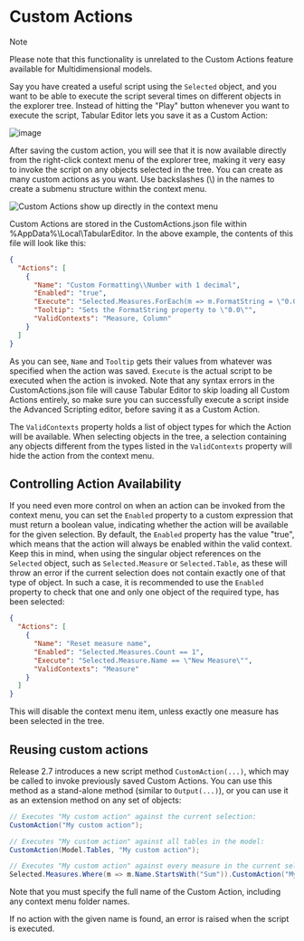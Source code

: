 ﻿# Custom Actions
> [!NOTE]
> Please note that this functionality is unrelated to the Custom Actions feature available for Multidimensional models.

Say you have created a useful script using the `Selected` object, and you want to be able to execute the script several times on different objects in the explorer tree. Instead of hitting the "Play" button whenever you want to execute the script, Tabular Editor lets you save it as a Custom Action:

![image](https://user-images.githubusercontent.com/8976200/33581673-0db35ed0-d952-11e7-90cd-e3164e198865.png)

After saving the custom action, you will see that it is now available directly from the right-click context menu of the explorer tree, making it very easy to invoke the script on any objects selected in the tree. You can create as many custom actions as you want. Use backslashes (\\) in the names to create a submenu structure within the context menu.

![Custom Actions show up directly in the context menu](https://raw.githubusercontent.com/otykier/TabularEditor/master/Documentation/InvokeCustomAction.png)

Custom Actions are stored in the CustomActions.json file within %AppData%\Local\TabularEditor. In the above example, the contents of this file will look like this:

```json
{
  "Actions": [
    {
      "Name": "Custom Formatting\\Number with 1 decimal",
      "Enabled": "true",
      "Execute": "Selected.Measures.ForEach(m => m.FormatString = \"0.0\";",
      "Tooltip": "Sets the FormatString property to \"0.0\"",
      "ValidContexts": "Measure, Column"
    }
  ]
}
```

As you can see, `Name` and `Tooltip` gets their values from whatever was specified when the action was saved. `Execute` is the actual script to be executed when the action is invoked. Note that any syntax errors in the CustomActions.json file will cause Tabular Editor to skip loading all Custom Actions entirely, so make sure you can successfully execute a script inside the Advanced Scripting editor, before saving it as a Custom Action.

The `ValidContexts` property holds a list of object types for which the Action will be available. When selecting objects in the tree, a selection containing any objects different from the types listed in the `ValidContexts` property will hide the action from the context menu.

## Controlling Action Availability
If you need even more control on when an action can be invoked from the context menu, you can set the `Enabled` property to a custom expression that must return a boolean value, indicating whether the action will be available for the given selection. By default, the `Enabled` property has the value "true", which means that the action will always be enabled within the valid context. Keep this in mind, when using the singular object references on the `Selected` object, such as `Selected.Measure` or `Selected.Table`, as these will throw an error if the current selection does not contain exactly one of that type of object. In such a case, it is recommended to use the `Enabled` property to check that one and only one object of the required type, has been selected:

```json
{
  "Actions": [
    {
      "Name": "Reset measure name",
      "Enabled": "Selected.Measures.Count == 1",
      "Execute": "Selected.Measure.Name == \"New Measure\"",
      "ValidContexts": "Measure"
    }
  ]
}
```

This will disable the context menu item, unless exactly one measure has been selected in the tree.

## Reusing custom actions
Release 2.7 introduces a new script method `CustomAction(...)`, which may be called to invoke previously saved Custom Actions. You can use this method as a stand-alone method (similar to `Output(...)`), or you can use it as an extension method on any set of objects:

```csharp
// Executes "My custom action" against the current selection:
CustomAction("My custom action");                

// Executes "My custom action" against all tables in the model:
CustomAction(Model.Tables, "My custom action");

// Executes "My custom action" against every measure in the current selection whose name starts with "Sum":
Selected.Measures.Where(m => m.Name.StartsWith("Sum")).CustomAction("My custom action");
```

Note that you must specify the full name of the Custom Action, including any context menu folder names.

If no action with the given name is found, an error is raised when the script is executed.
